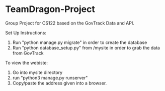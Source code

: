 # TeamDragon-Project
Group Project for CS122 based on the GovTrack Data and API.


Set Up Instructions:

1. Run "python manage.py migrate" in order to create the database
2. Run "python database_setup.py" from /mysite in order to grab the data from GovTrack

To view the webiste:

1. Go into mysite directory
2. run "python3 manage.py runserver"
3. Copy/paste the address given into a browser.
